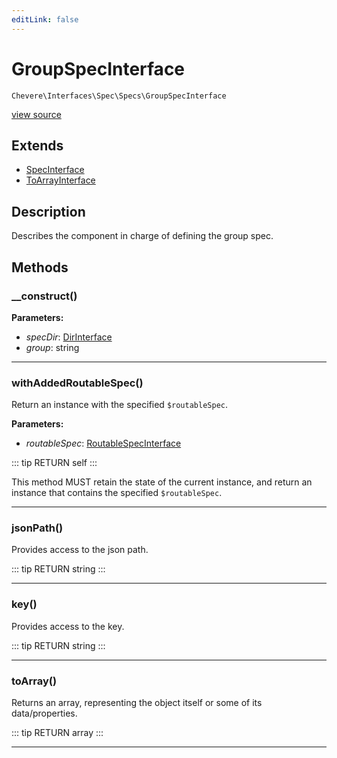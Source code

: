 ```yaml
---
editLink: false
---
```


# GroupSpecInterface

`Chevere\Interfaces\Spec\Specs\GroupSpecInterface`

[view source](https://github.com/chevere/chevere/blob/master/src/Chevere/Interfaces/Spec/Specs/GroupSpecInterface.php)

## Extends

- [SpecInterface](../SpecInterface.md)
- [ToArrayInterface](../../Common/ToArrayInterface.md)

## Description

Describes the component in charge of defining the group spec.

## Methods

### __construct()

**Parameters:**

- *specDir*: [DirInterface](../../Filesystem/DirInterface.md)
- *group*: string

---

### withAddedRoutableSpec()

Return an instance with the specified `$routableSpec`.

**Parameters:**

- *routableSpec*: [RoutableSpecInterface](./RoutableSpecInterface.md)

::: tip RETURN
self
:::

This method MUST retain the state of the current instance, and return
an instance that contains the specified `$routableSpec`.

---

### jsonPath()

Provides access to the json path.

::: tip RETURN
string
:::

---

### key()

Provides access to the key.

::: tip RETURN
string
:::

---

### toArray()

Returns an array, representing the object itself or some of its data/properties.

::: tip RETURN
array
:::

---
